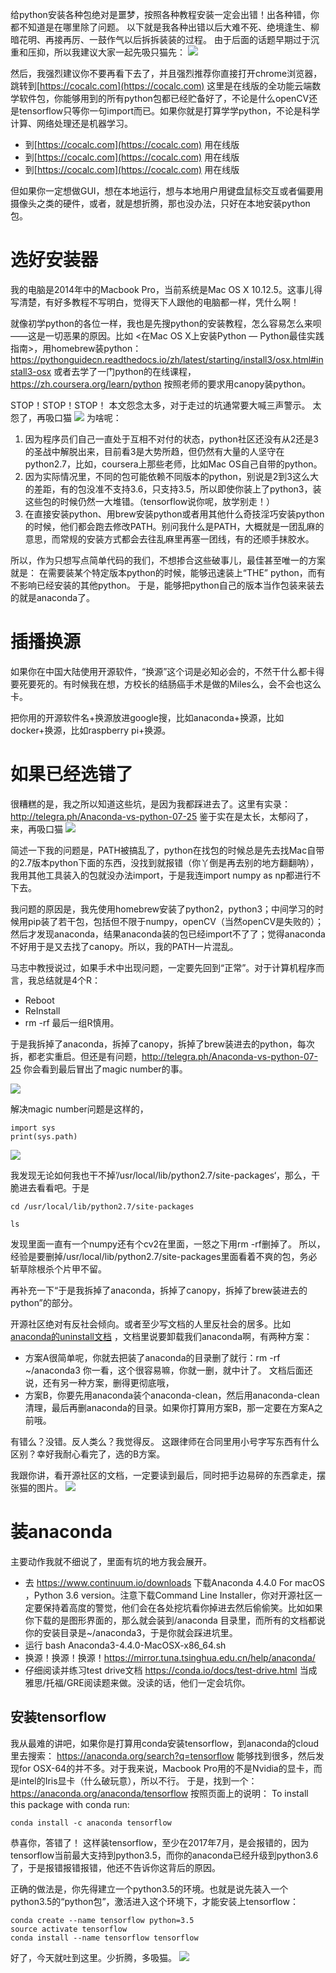 <!--
.. title: 安装anaconda记
.. slug: install-anaconda
.. date: 2018-1-5 15:00:20 UTC+08:00
.. tags:
.. category:
.. link:
.. description:
.. type: text
-->

给python安装各种包绝对是噩梦，按照各种教程安装一定会出错！出各种错，你都不知道是在哪里除了问题。
以下就是我各种出错以后大难不死、绝境逢生、柳暗花明、再接再厉、一鼓作气以后拆拆装装的过程。
由于后面的话题早期过于沉重和压抑，所以我建议大家一起先吸只猫先：
![](/images/cat.jpg)
<!-- TEASER_END -->

然后，我强烈建议你不要再看下去了，并且强烈推荐你直接打开chrome浏览器，跳转到[https://cocalc.com](https://cocalc.com) 这里是在线版的全功能云端数学软件包，你能够用到的所有python包都已经贮备好了，不论是什么openCV还是tensorflow只等你一句import而已。如果你就是打算学学python，不论是科学计算、网络处理还是机器学习。

* 到[https://cocalc.com](https://cocalc.com) 用在线版
* 到[https://cocalc.com](https://cocalc.com) 用在线版
* 到[https://cocalc.com](https://cocalc.com) 用在线版

但如果你一定想做GUI，想在本地运行，想与本地用户用键盘鼠标交互或者偏要用摄像头之类的硬件，或者，就是想折腾，那也没办法，只好在本地安装python包。

# 选好安装器
我的电脑是2014年中的Macbook Pro，当前系统是Mac OS X 10.12.5。这事儿得写清楚，有好多教程不写明白，觉得天下人跟他的电脑都一样，凭什么啊！

就像初学python的各位一样，我也是先搜python的安装教程，怎么容易怎么来呗——这是一切恶果的原因。比如
<在Mac OS X上安装Python — Python最佳实践指南>，用homebrew装python：
https://pythonguidecn.readthedocs.io/zh/latest/starting/install3/osx.html#install3-osx
或者去学了一门python的在线课程，https://zh.coursera.org/learn/python 按照老师的要求用canopy装python。

STOP！STOP！STOP！
本文怨念太多，对于走过的坑通常要大喊三声警示。
太怨了，再吸口猫
![](/images/cat.jpg)
为啥呢：

1. 因为程序员们自己一直处于互相不对付的状态，python社区还没有从2还是3的圣战中解脱出来，目前看3是大势所趋，但仍然有大量的人坚守在python2.7，比如，coursera上那些老师，比如Mac OS自己自带的python。
2. 因为实际情况里，不同的包可能依赖不同版本的python，别说是2到3这么大的差距，有的包没准不支持3.6，只支持3.5，所以即使你装上了python3，装这些包的时候仍然一大堆错。（tensorflow说你呢，放学别走！）
3. 在直接安装python、用brew安装python或者用其他什么奇技淫巧安装python的时候，他们都会跑去修改PATH。别问我什么是PATH，大概就是一团乱麻的意思，而常规的安装方式都会去往乱麻里再塞一团线，有的还顺手抹胶水。

所以，作为只想写点简单代码的我们，不想掺合这些破事儿，最佳甚至唯一的方案就是：
在需要装某个特定版本python的时候，能够迅速装上“THE” python，而有不影响已经安装的其他python。
于是，能够把python自己的版本当作包装来装去的就是anaconda了。

# 插播换源
如果你在中国大陆使用开源软件，“换源”这个词是必知必会的，不然干什么都卡得要死要死的。有时候我在想，方校长的结肠癌手术是做的Miles么，会不会也这么卡。

把你用的开源软件名+换源放进google搜，比如anaconda+换源，比如docker+换源，比如raspberry pi+换源。


# 如果已经选错了

很糟糕的是，我之所以知道这些坑，是因为我都踩进去了。这里有实录：http://telegra.ph/Anaconda-vs-python-07-25 鉴于实在是太长，太郁闷了，来，再吸口猫
![](/images/cat.jpg)

简述一下我的问题是，PATH被搞乱了，python在找包的时候总是先去找Mac自带的2.7版本python下面的东西，没找到就报错（你丫倒是再去别的地方翻翻呐），我用其他工具装入的包就没办法import，于是我连import numpy as np都进行不下去。

我问题的原因是，我先使用homebrew安装了python2，python3；中间学习的时候用pip装了若干包，包括但不限于numpy，openCV（当然openCV是失败的）；然后才发现anaconda，结果anaconda装的包已经import不了了；觉得anaconda不好用于是又去找了canopy。所以，我的PATH一片混乱。

马志中教授说过，如果手术中出现问题，一定要先回到“正常”。对于计算机程序而言，我总结就是4个R：

* Reboot
* ReInstall
* rm -rf
  最后一组R慎用。

于是我拆掉了anaconda，拆掉了canopy，拆掉了brew装进去的python，每次拆，都老实重启。但还是有问题，http://telegra.ph/Anaconda-vs-python-07-25 你会看到最后冒出了magic number的事。

![](/images/magicNum.png)

解决magic number问题是这样的，
```
import sys
print(sys.path)
```

![](/images/printsyspath.png)

我发现无论如何我也干不掉’/usr/local/lib/python2.7/site-packages‘，那么，干脆进去看看吧。于是

```
cd /usr/local/lib/python2.7/site-packages

ls
```
发现里面一直有一个numpy还有个cv2在里面，一怒之下用rm -rf删掉了。
所以，经验是要删掉/usr/local/lib/python2.7/site-packages里面看着不爽的包，务必斩草除根杀个片甲不留。

再补充一下“于是我拆掉了anaconda，拆掉了canopy，拆掉了brew装进去的python”的部分。

开源社区绝对有反社会倾向。或者至少写文档的人里反社会的居多。比如[anaconda的uninstall文档](https://docs.continuum.io/anaconda/install/uninstall) ，文档里说要卸载我们anaconda啊，有两种方案：

* 方案A很简单呢，你就去把装了anaconda的目录删了就行：rm -rf ~/anaconda3
  你一看，这个很容易嘛，你就一删，就中计了。
  文档后面还说，还有另一种方案，删得更彻底哦，
* 方案B，你要先用anaconda装个anaconda-clean，然后用anaconda-clean清理，最后再删anaconda的目录。如果你打算用方案B，那一定要在方案A之前哦。

有错么？没错。反人类么？我觉得反。
这跟律师在合同里用小号字写东西有什么区别？幸好我耐心看完了，选的B方案。

我跟你讲，看开源社区的文档，一定要读到最后，同时把手边易碎的东西拿走，摆张猫的图片。
![](/images/cat.jpg)

# 装anaconda
主要动作我就不细说了，里面有坑的地方我会展开。

* 去 https://www.continuum.io/downloads  下载Anaconda 4.4.0 For macOS ，Python 3.6 version。注意下载Command Line Installer，你对开源社区一定要保持着高度的警觉，他们会在各处挖坑看你掉进去然后偷偷笑。比如如果你下载的是图形界面的，那么就会装到/anaconda 目录里，而所有的文档都说你的安装目录是~/anaconda3，于是你就会踩进坑里。
* 运行 bash Anaconda3-4.4.0-MacOSX-x86_64.sh
* 换源！换源！换源！https://mirror.tuna.tsinghua.edu.cn/help/anaconda/
* 仔细阅读并练习test drive文档 https://conda.io/docs/test-drive.html 当成雅思/托福/GRE阅读题来做。没读的话，他们一定会坑你。

## 安装tensorflow
我从最难的讲吧，如果你是打算用conda安装tensorflow，到anaconda的cloud里去搜索： https://anaconda.org/search?q=tensorflow
能够找到很多，然后发现for OSX-64的并不多。对于我来说，Macbook Pro用的不是Nvidia的显卡，而是intel的Iris显卡（什么破玩意），所以不行。
于是，找到一个：
https://anaconda.org/anaconda/tensorflow
按照页面上的说明：
To install this package with conda run:
```
conda install -c anaconda tensorflow
```
恭喜你，答错了！
这样装tensorflow，至少在2017年7月，是会报错的，因为tensorflow当前最大支持到python3.5，而你的anaconda已经升级到python3.6了，于是报错报错报错，他还不告诉你这背后的原因。

正确的做法是，你先得建立一个python3.5的环境。也就是说先装入一个python3.5的“python包”，激活进入这个环境下，才能安装上tensorflow：

```
conda create --name tensorflow python=3.5
source activate tensorflow
conda install --name tensorflow tensorflow
```

好了，今天就吐到这里。少折腾，多吸猫。
![](/images/cat.jpg)
